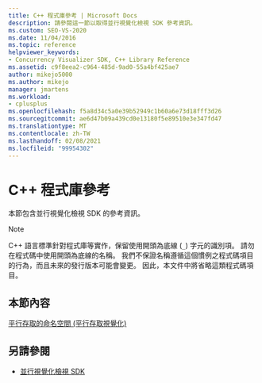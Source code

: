 ```yaml
---
title: C++ 程式庫參考 | Microsoft Docs
description: 請參閱這一節以取得並行視覺化檢視 SDK 參考資訊。
ms.custom: SEO-VS-2020
ms.date: 11/04/2016
ms.topic: reference
helpviewer_keywords:
- Concurrency Visualizer SDK, C++ Library Reference
ms.assetid: c9f8eea2-c964-485d-9ad0-55a4bf425ae7
author: mikejo5000
ms.author: mikejo
manager: jmartens
ms.workload:
- cplusplus
ms.openlocfilehash: f5a8d34c5a0e39b52949c1b60a6e73d18fff3d26
ms.sourcegitcommit: ae6d47b09a439cd0e13180f5e89510e3e347fd47
ms.translationtype: MT
ms.contentlocale: zh-TW
ms.lasthandoff: 02/08/2021
ms.locfileid: "99954302"
---
```

# <a name="c-library-reference"></a>C++ 程式庫參考

本節包含並行視覺化檢視 SDK 的參考資訊。

> [!NOTE]
> C++ 語言標準針對程式庫等實作，保留使用開頭為底線 (`_`) 字元的識別項。 請勿在程式碼中使用開頭為底線的名稱。 我們不保證名稱遵循這個慣例之程式碼項目的行為，而且未來的發行版本可能會變更。 因此，本文件中將省略這類程式碼項目。

## <a name="in-this-section"></a>本節內容

[平行存取的命名空間 (平行存取視覺化) ](../profiling/concurrency-namespace-concurrency-visualizer.md)

## <a name="see-also"></a>另請參閱

- [並行視覺化檢視 SDK](../profiling/concurrency-visualizer-sdk.md)